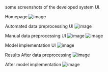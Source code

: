 some screenshots of the developed system UI.

Homepage
![image](https://github.com/eurus49/final-year-project-2024/assets/135999571/a15a73cd-0ab1-462d-9e16-23a21d52500b)

Automated data preprocessing UI
![image](https://github.com/eurus49/final-year-project-2024/assets/135999571/25fa653d-0193-415a-811d-e6c84fff4a45)

Manual data preprocessing UI
![image](https://github.com/eurus49/final-year-project-2024/assets/135999571/1385e6f4-6c68-49f9-bd30-15a87f500ccb)
![image](https://github.com/eurus49/final-year-project-2024/assets/135999571/91ed53eb-c608-45a5-9427-0eb47c864d32)

Model implementation UI
![image](https://github.com/eurus49/final-year-project-2024/assets/135999571/41228bb1-d850-4bca-9231-9fda39c58277)


Results
After data preprocessing
![image](https://github.com/eurus49/final-year-project-2024/assets/135999571/f0cd85d0-730b-435d-a5cb-c9f8dd3ff1d0)

After model implementation
![image](https://github.com/eurus49/final-year-project-2024/assets/135999571/595dd6f0-bfb2-424e-91ce-46732221e7a7)


